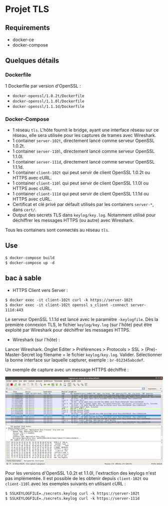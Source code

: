 # Projet TLS

## Requirements

- docker-ce
- docker-compose

## Quelques détails

### Dockerfile

1 Dockerfile par version d'OpenSSL :
- `docker-openssl/1.0.2t/Dockerfile`
- `docker-openssl/1.1.0l/Dockerfile`
- `docker-openssl/1.1.1d/Dockerfile`

### Docker-Compose

- 1 réseau `tls`. L'hôte fournit le bridge, ayant une interface réseau sur ce réseau, elle sera utilisée pour les captures de trames avec Wireshark.
- 1 container `server-102t`, directement lancé comme serveur OpenSSL 1.0.2t.
- 1 container `server-110l`, directement lancé comme serveur OpenSSL 1.1.0l.
- 1 container `server-111d`, directement lancé comme serveur OpenSSL 1.1.1d.
- 1 container `client-102t` qui peut servir de client OpenSSL 1.0.2t ou HTTPS avec cURL.
- 1 container `client-110l` qui peut servir de client OpenSSL 1.1.0l ou HTTPS avec cURL.
- 1 container `client-111d` qui peut servir de client OpenSSL 1.1.1d ou HTTPS avec cURL.
- Certificat et clé privé par défault utilisés par les containers `server-*`, dans `cert/`.
- Output des secrets TLS dans `keylog/key.log`. Notamment utilisé pour déchiffrer les messages HTTPS (ou autre) avec Wireshark.

Tous les containers sont connectés au réseau `tls`.

## Use

```
$ docker-compose build
$ docker-compose up -d
```

## bac à sable

- HTTPS Client vers Server :

```
$ docker exec -it client-102t curl -k https://server-102t
$ docker exec -it client-102t openssl s_client -connect server-111d:443
```

Le serveur OpenSSL 1.1.1d est lancé avec le paramètre `-keylogfile`. Dès la première connexion TLS, le fichier `keylog/key.log` (sur l'hôte) peut être exploité par Wireshark pour déchiffrer les messages HTTPS.

- Wireshark (sur l'hôte) :

Lancer Wireshark. Onglet Editer > Préférences > Protocols > SSL > (Pre)-Master-Secret log filename = le fichier `keylog/key.log`. Valider. Sélectionner la bonne interface sur laquelle capturer, exemple : `br-012345abcdef`.

Un exemple de capture avec un message HTTPS déchiffré :

![HTTPS déchiffré](img/wireshark_https_dechiffre.png)

Pour les versions d'OpenSSL 1.0.2t et 1.1.0l, l'extraction des keylogs n'est pas implémentée. Il est possible de les obtenir depuis `client-102t` ou `client-110l` avec les exemples suivants en utilisant cURL :

```
$ SSLKEYLOGFILE=./secrets.keylog curl -k https://server-102t
$ SSLKEYLOGFILE=./secrets.keylog curl -k https://server-111d
```